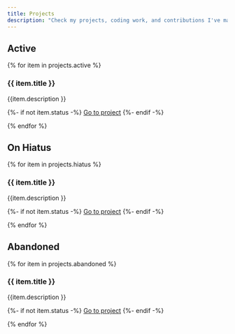 ```yaml
---
title: Projects
description: "Check my projects, coding work, and contributions I've made over the years"
---
```


## Active

{% for item in projects.active %}

  <section class="showcase-card">
    <h3 class="sc-heading">{{ item.title }}</h3>
    <div class="content stack" style="--spacer: 0.5em;">
      <p>
          {{item.description }}
      </p>
      {%- if not item.status -%}
<a href="{{item.url}}">Go to project</a>
      {%- endif -%}
    </div>
  </section>

{% endfor %}

## On Hiatus

{% for item in projects.hiatus %}

  <section class="showcase-card">
    <h3 class="sc-heading">{{ item.title }}</h3>
    <div class="content stack" style="--spacer: 0.5em;">
      <p>
          {{item.description }}
      </p>
      {%- if not item.status -%}
<a href="{{item.url}}">Go to project</a>
      {%- endif -%}
    </div>
  </section>

{% endfor %}

## Abandoned

{% for item in projects.abandoned %}

  <section class="showcase-card">
    <h3 class="sc-heading">{{ item.title }}</h3>
    <div class="content stack" style="--spacer: 0.5em;">
      <p>
          {{item.description }}
      </p>
      {%- if not item.status -%}
<a href="{{item.url}}">Go to project</a>
      {%- endif -%}
    </div>
  </section>

{% endfor %}

